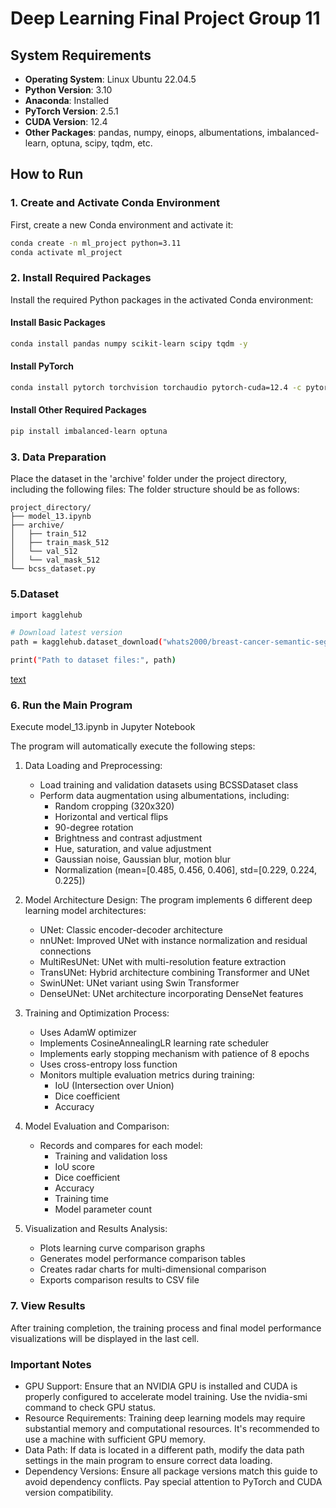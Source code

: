 #  Deep Learning Final Project Group 11

## System Requirements

- **Operating System**: Linux Ubuntu 22.04.5
- **Python Version**: 3.10
- **Anaconda**: Installed
- **PyTorch Version**: 2.5.1
- **CUDA Version**: 12.4
- **Other Packages**: pandas, numpy, einops, albumentations, imbalanced-learn, optuna, scipy, tqdm, etc.

## How to Run

### 1. Create and Activate Conda Environment

First, create a new Conda environment and activate it:

```bash
conda create -n ml_project python=3.11
conda activate ml_project
```

### 2. Install Required Packages

Install the required Python packages in the activated Conda environment:

#### Install Basic Packages
```bash
conda install pandas numpy scikit-learn scipy tqdm -y
```

#### Install PyTorch
```bash
conda install pytorch torchvision torchaudio pytorch-cuda=12.4 -c pytorch -c nvidia
```

#### Install Other Required Packages
```bash
pip install imbalanced-learn optuna
```

### 3. Data Preparation

Place the dataset in the 'archive' folder under the project directory, including the following files:
The folder structure should be as follows:

```
project_directory/
├── model_13.ipynb
├── archive/
│   ├── train_512
│   ├── train_mask_512
│   └── val_512
│   └── val_mask_512
└── bcss_dataset.py
```

### 5.Dataset

```bash
import kagglehub

# Download latest version
path = kagglehub.dataset_download("whats2000/breast-cancer-semantic-segmentation-bcss")

print("Path to dataset files:", path)
```
[text](https://www.kaggle.com/datasets/whats2000/breast-cancer-semantic-segmentation-bcss)

### 6. Run the Main Program

Execute model_13.ipynb in Jupyter Notebook

The program will automatically execute the following steps:
1. Data Loading and Preprocessing:
    * Load training and validation datasets using BCSSDataset class
    * Perform data augmentation using albumentations, including:
        * Random cropping (320x320)
        * Horizontal and vertical flips
        * 90-degree rotation
        * Brightness and contrast adjustment
        * Hue, saturation, and value adjustment
        * Gaussian noise, Gaussian blur, motion blur
        * Normalization (mean=[0.485, 0.456, 0.406], std=[0.229, 0.224, 0.225])

2. Model Architecture Design: The program implements 6 different deep learning model architectures:
    * UNet: Classic encoder-decoder architecture
    * nnUNet: Improved UNet with instance normalization and residual connections
    * MultiResUNet: UNet with multi-resolution feature extraction
    * TransUNet: Hybrid architecture combining Transformer and UNet
    * SwinUNet: UNet variant using Swin Transformer
    * DenseUNet: UNet architecture incorporating DenseNet features

3. Training and Optimization Process:
    * Uses AdamW optimizer
    * Implements CosineAnnealingLR learning rate scheduler
    * Implements early stopping mechanism with patience of 8 epochs
    * Uses cross-entropy loss function
    * Monitors multiple evaluation metrics during training:
        * IoU (Intersection over Union)
        * Dice coefficient
        * Accuracy

4. Model Evaluation and Comparison:
    * Records and compares for each model:
        * Training and validation loss
        * IoU score
        * Dice coefficient
        * Accuracy
        * Training time
        * Model parameter count

5. Visualization and Results Analysis:
    * Plots learning curve comparison graphs
    * Generates model performance comparison tables
    * Creates radar charts for multi-dimensional comparison
    * Exports comparison results to CSV file

### 7. View Results

After training completion, the training process and final model performance visualizations will be displayed in the last cell.

### Important Notes
* GPU Support: Ensure that an NVIDIA GPU is installed and CUDA is properly configured to accelerate model training. Use the nvidia-smi command to check GPU status.
* Resource Requirements: Training deep learning models may require substantial memory and computational resources. It's recommended to use a machine with sufficient GPU memory.
* Data Path: If data is located in a different path, modify the data path settings in the main program to ensure correct data loading.
* Dependency Versions: Ensure all package versions match this guide to avoid dependency conflicts. Pay special attention to PyTorch and CUDA version compatibility.